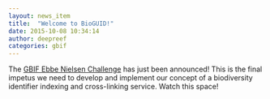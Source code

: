 ```yaml
---
layout: news_item
title:  "Welcome to BioGUID!"
date: 2015-10-08 10:34:14
author: deepreef
categories: gbif
---
```


The [GBIF Ebbe Nielsen Challenge] has just been announced! This is the final impetus we need to develop and implement our concept of a biodiversity identifier indexing and cross-linking service. Watch this space!

[GBIF Ebbe Nielsen Challenge]:      http://gbif.challengepost.com
